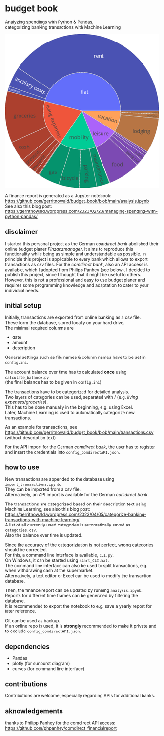 # budget book
Analyzing spendings with Python &amp; Pandas,  
categorizing banking transactions with Machine Learning

![](https://raw.githubusercontent.com/gerritnowald/budget_book/main/sunburst.webp)

A finance report is generated as a Jupyter notebook:  
https://github.com/gerritnowald/budget_book/blob/main/analysis.ipynb  
See also this blog post:  
https://gerritnowald.wordpress.com/2023/02/23/managing-spending-with-python-pandas/

## disclaimer

I started this personal project as the German *comdirect bank* abolished their online budget planer *Finzanzmanager*. It aims to reproduce this functionality while being as simple and understandable as possible. In principle this project is applicable to every bank which allows to export transactions as csv files. For the *comdirect bank*, also an API access is available, which I adopted from Philipp Panhey (see below). I decided to publish this project, since I thought that it might be useful to others. However, this is not a professional and easy to use budget planer and requires some programming knowledge and adaptation to cater to your individual needs.

## initial setup

Initially, transactions are exported from online banking as a csv file.  
These form the database, stored locally on your hard drive.  
The minimal required columns are
- date
- amount
- description

General settings such as file names & column names have to be set in `config.ini`.

The account balance over time has to calculated **once** using `calculate_balance.py`  
(the final balance has to be given in `config.ini`).

The transactions have to be categorized for detailed analysis.  
Two layers of categories can be used, separated with / (e.g. *living expenses/groceries*).  
This has to be done manually in the beginning, e.g. using Excel.  
Later, Machine Learning is used to automatically categorize new transactions.

As an example for transactions, see  
https://github.com/gerritnowald/budget_book/blob/main/transactions.csv  
(without description text)

For the API import for the German *comdirect bank*, the user has to [register](https://www.comdirect.de/cms/kontakt-zugaenge-api.html) and insert the credentials into `config_comdirectAPI.json`.

## how to use

New transactions are appended to the database using `import_transactions.ipynb`.  
They can be imported from a csv file.  
Alternatively, an API import is available for the German *comdirect bank*.

The transactions are categorized based on their description text using Machine Learning, see also this blog post:  
https://gerritnowald.wordpress.com/2023/04/05/categorize-banking-transactions-with-machine-learning/  
A list of all currently used categories is automatically saved as `categories.csv`.  
Also the balance over time is updated.  

Since the accuracy of the categoriziation is not perfect, wrong categories should be corrected.  
For this, a command line interface is available, `CLI.py`.  
On Windows, it can be started using `start_CLI.bat`.  
The command line interface can also be used to split transactions, e.g. when withdrawing cash at the supermarket.  
Alternatively, a text editor or Excel can be used to modify the transaction database.

Then, the finance report can be updated by running `analysis.ipynb`.  
Reports for different time frames can be generated by filtering the database.  
It is recommended to export the notebook to e.g. save a yearly report for later reference.

Git can be used as backup.  
If an online repo is used, it is **strongly** recommended to make it private and to exclude `config_comdirectAPI.json`.

## dependencies

- Pandas
- plotly (for sunburst diagram)
- curses (for command line interface)

## contributions

Contributions are welcome, especially regarding APIs for additional banks.

## aknowledgements

thanks to Philipp Panhey for the comdirect API access:  
https://github.com/phpanhey/comdirect_financialreport  
